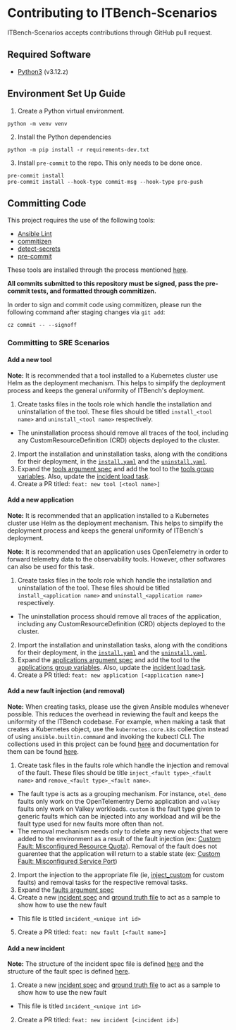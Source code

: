 # Contributing to ITBench-Scenarios

ITBench-Scenarios accepts contributions through GitHub pull request.

## Required Software

- [Python3](https://www.python.org/downloads/) (v3.12.z)

## Environment Set Up Guide

1. Create a Python virtual environment.

```shell
python -m venv venv
```

2. Install the Python dependencies

```shell
python -m pip install -r requirements-dev.txt
```

3. Install `pre-commit` to the repo. This only needs to be done once.

```shell
pre-commit install
pre-commit install --hook-type commit-msg --hook-type pre-push
```

## Committing Code

This project requires the use of the following tools:

- [Ansible Lint](https://github.com/ansible/ansible-lint)
- [commitizen](https://github.com/commitizen-tools/commitizen)
- [detect-secrets](https://github.com/Yelp/detect-secrets)
- [pre-commit](https://github.com/pre-commit/pre-commit)

These tools are installed through the process mentioned [here](#environment-set-up-guide).

**All commits submitted to this repository must be signed, pass the pre-commit tests, and formatted through commitizen.**

In order to sign and commit code using commitizen, please run the following command after staging changes via `git add`:

```shell
cz commit -- --signoff
```

### Committing to SRE Scenarios

#### Add a new tool

**Note:** It is recommended that a tool installed to a Kubernetes cluster use Helm as the deployment mechanism. This helps to simplify the deployment process and keeps the general uniformity of ITBench's deployment.

1. Create tasks files in the tools role which handle the installation and uninstallation of the tool. These files should be titled `install_<tool name>` and `uninstall_<tool name>` respectively.
  - The uninstallation process should remove all traces of the tool, including any CustomResourceDefinition (CRD) objects deployed to the cluster.
2. Import the installation and uninstallation tasks, along with the conditions for their deployment, in the [`install.yaml`](./sre/roles/tools/tasks/install.yaml) and the [`uninstall.yaml`](./sre/roles/tools/tasks/uninstall.yaml).
3. Expand the [tools argument spec](./sre/roles/tools/meta/argument_specs.yaml) and add the tool to the [tools group variables](./sre/group_vars/environment/tools.yaml.example). Also, update the [incident load task](./sre/roles/incidents/tasks/load.yaml).
4. Create a PR titled: `feat: new tool [<tool name>]`

#### Add a new application

**Note:** It is recommended that an application installed to a Kubernetes cluster use Helm as the deployment mechanism. This helps to simplify the deployment process and keeps the general uniformity of ITBench's deployment.

**Note:** It is recommended that an application uses OpenTelemetry in order to forward telemetry data to the observability tools. However, other softwares can also be used for this task.

1. Create tasks files in the tools role which handle the installation and uninstallation of the tool. These files should be titled `install_<application name>` and `uninstall_<application name>` respectively.
  - The uninstallation process should remove all traces of the application, including any CustomResourceDefinition (CRD) objects deployed to the cluster.
2. Import the installation and uninstallation tasks, along with the conditions for their deployment, in the [`install.yaml`](./sre/roles/applications/tasks/install.yaml) and the [`uninstall.yaml`](./sre/roles/applications/tasks/uninstall.yaml).
3. Expand the [applications argument spec](./sre/roles/applications/meta/argument_specs.yaml) and add the tool to the [applications group variables](./sre/group_vars/environment/applications.yaml.example). Also, update the [incident load task](./sre/roles/incidents/tasks/main.yaml).
4. Create a PR titled: `feat: new application [<application name>]`

#### Add a new fault injection (and removal)

**Note:** When creating tasks, please use the given Ansible modules whenever possible. This reduces the overhead in reviewing the fault and keeps the uniformity of the ITBench codebase. For example, when making a task that creates a Kubernetes object, use the `kubernetes.core.k8s` collection instead of using `ansible.builtin.command` and invoking the kubectl CLI. The collections used in this project can be found [here](./sre/requirements.yaml) and documentation for them can be found [here](https://docs.ansible.com/ansible/latest/collections/index.html).

1. Create task files in the faults role which handle the injection and removal of the fault. These files should be title `inject_<fault type>_<fault name>` and `remove_<fault type>_<fault name>`.
  - The fault type is acts as a grouping mechanism. For instance, `otel_demo` faults only work on the OpenTelementry Demo application and `valkey` faults only work on Valkey workloads. `custom` is the fault type given to generic faults which can be injected into any workload and will be the fault type used for new faults more often than not.
  - The removal mechanism needs only to delete any new objects that were added to the environment as a result of the fault injection (ex: [Custom Fault: Misconfigured Resource Quota](./sre/roles/faults/tasks/remove_custom_misconfigured_resource_quota.yaml)). Removal of the fault does not guarentee that the application will return to a stable state (ex: [Custom Fault: Misconfigured Service Port](./sre/roles/faults/tasks/remove_custom_misconfigured_service_port.yaml))
2. Import the injection to the appropriate file (ie, [inject_custom](./sre/roles/faults/tasks/inject_custom.yaml) for custom faults) and removal tasks for the respective removal tasks.
3. Expand the [faults argument spec](./sre/roles/faults/meta/argument_specs.yaml)
4. Create a new [incident spec](./sre/roles/incidents/files/specs/) and [ground truth file](./sre/roles/incidents/files/ground_truths/) to act as a sample to show how to use the new fault
  - This file is titled `incident_<unique int id>`
5. Create a PR titled: `feat: new fault [<fault name>]`

#### Add a new incident

**Note:** The structure of the incident spec file is defined [here](./sre/roles/incidents/meta/argument_specs.yaml) and the structure of the fault spec is defined [here](./sre/roles/faults/meta/argument_specs.yaml).

1. Create a new [incident spec](./sre/roles/incidents/files/specs/) and [ground truth file](./sre/roles/incidents/files/ground_truths/) to act as a sample to show how to use the new fault
  - This file is titled `incident_<unique int id>`
2. Create a PR titled: `feat: new incident [<incident id>]`
